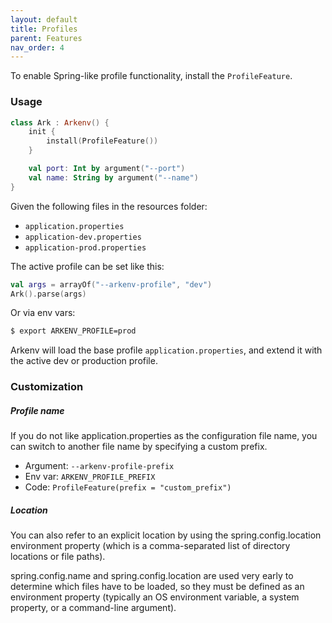 ```yaml
---
layout: default
title: Profiles
parent: Features
nav_order: 4
---
```


To enable Spring-like profile functionality, install the `ProfileFeature`. 

### Usage

```kotlin
class Ark : Arkenv() {
    init {
        install(ProfileFeature())
    }

    val port: Int by argument("--port")
    val name: String by argument("--name")
}
```

Given the following files in the resources folder:
* `application.properties`
* `application-dev.properties`
* `application-prod.properties`

The active profile can be set like this:
```kotlin
val args = arrayOf("--arkenv-profile", "dev")
Ark().parse(args)
```

Or via env vars: 
```bash
$ export ARKENV_PROFILE=prod
```

Arkenv will load the base profile `application.properties`, 
and extend it with the active dev or production profile. 

### Customization

##### Profile name
If you do not like application.properties as the configuration file name, 
you can switch to another file name by specifying a custom prefix.  

* Argument: `--arkenv-profile-prefix`
* Env var: `ARKENV_PROFILE_PREFIX`
* Code: `ProfileFeature(prefix = "custom_prefix")`

##### Location
You can also refer to an explicit location by using the spring.config.location environment property
 (which is a comma-separated list of directory locations or file paths).
 
spring.config.name and spring.config.location are used very early to determine which files have
 to be loaded, so they must be defined as an environment property 
 (typically an OS environment variable, a system property, or a command-line argument).

